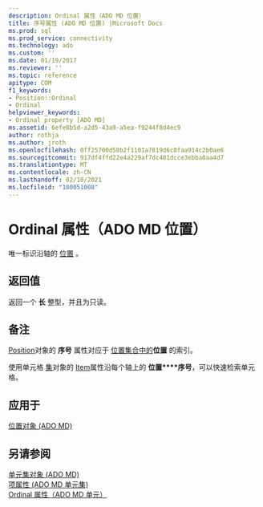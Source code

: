 ```yaml
---
description: Ordinal 属性（ADO MD 位置）
title: 序号属性 (ADO MD 位置) |Microsoft Docs
ms.prod: sql
ms.prod_service: connectivity
ms.technology: ado
ms.custom: ''
ms.date: 01/19/2017
ms.reviewer: ''
ms.topic: reference
apitype: COM
f1_keywords:
- Position::Ordinal
- Ordinal
helpviewer_keywords:
- Ordinal property [ADO MD]
ms.assetid: 6efe8b5d-a2d5-43a9-a5ea-f9244f8d4ec9
author: rothja
ms.author: jroth
ms.openlocfilehash: 0ff25700d58b2f1101a7819d6c8faa914c2b0ae6
ms.sourcegitcommit: 917df4ffd22e4a229af7dc481dcce3ebba0aa4d7
ms.translationtype: MT
ms.contentlocale: zh-CN
ms.lasthandoff: 02/10/2021
ms.locfileid: "100051008"
---
```

# <a name="ordinal-property-ado-md-position"></a>Ordinal 属性（ADO MD 位置）
唯一标识沿轴的 [位置](./position-object-ado-md.md) 。  
  
## <a name="return-values"></a>返回值  
 返回一个 **长** 整型，并且为只读。  
  
## <a name="remarks"></a>备注  
 [Position](./position-object-ado-md.md)对象的 **序号** 属性对应于 [位置集合中的](./positions-collection-ado-md.md)**位置** 的索引。  
  
 使用单元格 [集](./cellset-object-ado-md.md)对象的 [Item](./item-property-ado-md-cellset.md)属性沿每个轴上的 **位置****序号**，可以快速检索单元格。  
  
## <a name="applies-to"></a>应用于  
 [位置对象 (ADO MD)](./position-object-ado-md.md)  
  
## <a name="see-also"></a>另请参阅  
 [单元集对象 (ADO MD) ](./cellset-object-ado-md.md)   
 [项属性 (ADO MD 单元集) ](./item-property-ado-md-cellset.md)   
 [Ordinal 属性（ADO MD 单元）](./ordinal-property-ado-md-cell.md)